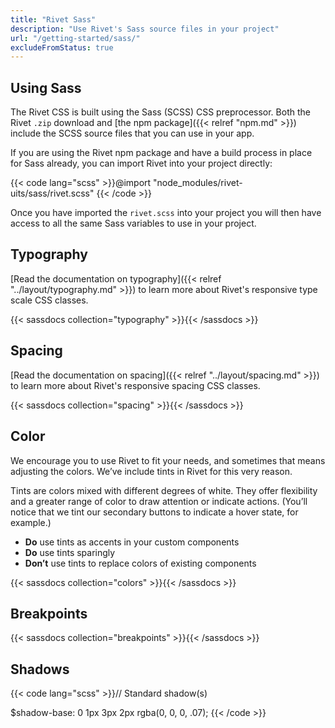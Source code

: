 ```yaml
---
title: "Rivet Sass"
description: "Use Rivet's Sass source files in your project"
url: "/getting-started/sass/"
excludeFromStatus: true
---
```

## Using Sass
The Rivet CSS is built using the Sass (SCSS) CSS preprocessor. Both the Rivet `.zip` download and [the npm package]({{< relref "npm.md" >}}) include the SCSS source files that you can use in your app.

If you are using the Rivet npm package and have a build process in place for Sass already, you can import Rivet into your project directly:

{{< code lang="scss" >}}@import "node_modules/rivet-uits/sass/rivet.scss"
{{< /code >}}

Once you have imported the `rivet.scss` into your project you will then have access to all the same Sass variables to use in your project.

## Typography
[Read the documentation on typography]({{< relref "../layout/typography.md" >}}) to learn more about Rivet's responsive type scale CSS classes.

{{< sassdocs collection="typography" >}}{{< /sassdocs >}}

## Spacing
[Read the documentation on spacing]({{< relref "../layout/spacing.md" >}}) to learn more about Rivet's responsive spacing CSS classes.

{{< sassdocs collection="spacing" >}}{{< /sassdocs >}}

## Color
We encourage you to use Rivet to fit your needs, and sometimes that means adjusting the colors. We’ve include tints in Rivet for this very reason.

Tints are colors mixed with different degrees of white. They offer flexibility and a greater range of color to draw attention or indicate actions. (You’ll notice that we tint our secondary buttons to indicate a hover state, for example.) 

- **Do** use tints as accents in your custom components
- **Do** use tints sparingly
- **Don’t** use tints to replace colors of existing components

{{< sassdocs collection="colors" >}}{{< /sassdocs >}}

## Breakpoints
{{< sassdocs collection="breakpoints" >}}{{< /sassdocs >}}

## Shadows
{{< code lang="scss" >}}// Standard shadow(s)

$shadow-base: 0 1px 3px 2px rgba(0, 0, 0, .07);
{{< /code >}}